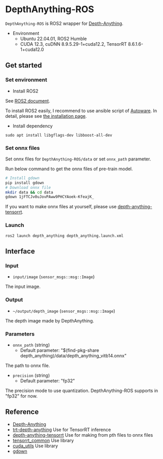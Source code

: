 # DepthAnything-ROS

`DepthAnything-ROS` is ROS2 wrapper for [Depth-Anything](https://github.com/LiheYoung/Depth-Anything).

- Environment
  - Ubuntu 22.04.01, ROS2 Humble
  - CUDA 12.3, cuDNN 8.9.5.29-1+cuda12.2, TensorRT 8.6.1.6-1+cuda12.0

## Get started
### Set environment

- Install ROS2

See [ROS2 document](https://docs.ros.org/en/humble/Installation.html).

To install ROS2 easily, I recommend to use ansible script of [Autoware](https://github.com/autowarefoundation/autoware).
In detail, please see [the installation page](https://autowarefoundation.github.io/autoware-documentation/main/installation/autoware/source-installation/).

- Install dependency

```
sudo apt install libgflags-dev libboost-all-dev
```

### Set onnx files

Set onnx files for `DepthAnything-ROS/data` or set `onnx_path` parameter.

Run below command to get the onnx files of pre-train model.

```sh
# Install gdown
pip install gdown
# Download onnx file
mkdir data && cd data
gdown 1jFTCJv0uJovPAww9PHCYAoek-KfeajK_
```
If you want to make onnx files at yourself, please use [depth-anything-tensorrt](https://github.com/spacewalk01/depth-anything-tensorrt/issues/10).

### Launch

```
ros2 launch depth_anything depth_anything.launch.xml
```

## Interface
### Input

- `input/image` (`sensor_msgs::msg::Image`)

The input image.

### Output

- `~/output/depth_image` (`sensor_msgs::msg::Image`)

The depth image made by DepthAnything.

### Parameters

- `onnx_path` (string)
  - Default parameter: "$(find-pkg-share depth_anything)/data/depth_anything_vitb14.onnx"

The path to onnx file.

- `precision` (string)
  - Default parameter: "fp32"

The precision mode to use quantization.
DepthAnything-ROS supports in "fp32" for now.

## Reference

- [Depth-Anything](https://github.com/LiheYoung/Depth-Anything)
- [trt-depth-anything](https://github.com/daniel89710/trt-depth-anything) Use for TensorRT inference
- [depth-anything-tensorrt](https://github.com/spacewalk01/depth-anything-tensorrt) Use for making from pth files to onnx files
- [tensorrt_common](https://github.com/autowarefoundation/autoware.universe/tree/main/common/tensorrt_common) Use library
- [cuda_utils](https://github.com/autowarefoundation/autoware.universe/tree/main/common/cuda_utils) Use library
- [gdown](https://github.com/wkentaro/gdown)
